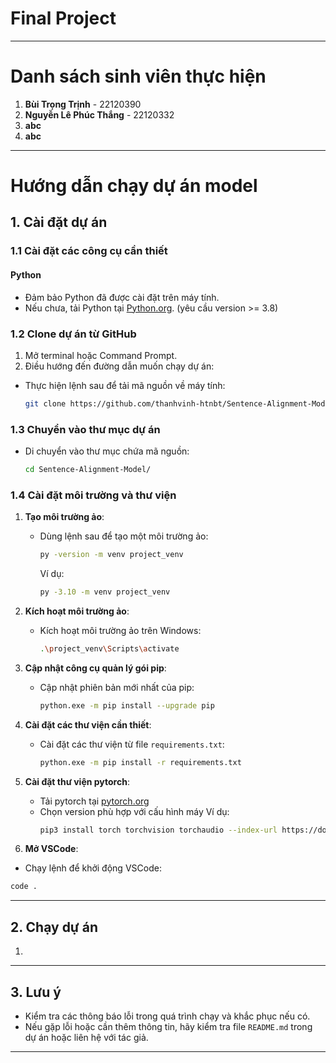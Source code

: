 
# **Final Project**
---
# **Danh sách sinh viên thực hiện**

1. **Bùi Trọng Trịnh** - 22120390
2. **Nguyễn Lê Phúc Thắng** - 22120332
3. **abc**
4. **abc**
---

# Hướng dẫn chạy dự án model

## 1. Cài đặt dự án

### 1.1 Cài đặt các công cụ cần thiết

#### Python
- Đảm bảo Python đã được cài đặt trên máy tính. 
- Nếu chưa, tải Python tại [Python.org](https://www.python.org/). (yêu cầu version >= 3.8)


### 1.2 Clone dự án từ GitHub
1. Mở terminal hoặc Command Prompt.
2. Điều hướng đến đường dẫn muốn chạy dự án:
- Thực hiện lệnh sau để tải mã nguồn về máy tính:
  ```bash
  git clone https://github.com/thanhvinh-htnbt/Sentence-Alignment-Model.git
  ```

### 1.3 Chuyển vào thư mục dự án
- Di chuyển vào thư mục chứa mã nguồn:
  ```bash
  cd Sentence-Alignment-Model/
  ```

### 1.4 Cài đặt môi trường và thư viện

1. **Tạo môi trường ảo**:
   - Dùng lệnh sau để tạo một môi trường ảo:
     ```bash
     py -version -m venv project_venv
     ```
     Ví dụ:
     ```bash
     py -3.10 -m venv project_venv
     ```

2. **Kích hoạt môi trường ảo**:
   - Kích hoạt môi trường ảo trên Windows:
     ```bash
     .\project_venv\Scripts\activate
     ```

3. **Cập nhật công cụ quản lý gói pip**:
   - Cập nhật phiên bản mới nhất của pip:
     ```bash
     python.exe -m pip install --upgrade pip
     ```

4. **Cài đặt các thư viện cần thiết**:
   - Cài đặt các thư viện từ file `requirements.txt`:
     ```bash
     python.exe -m pip install -r requirements.txt
     ```

5. **Cài đặt thư viện pytorch**:
   - Tải pytorch tại [pytorch.org](https://pytorch.org/)
   - Chọn version phù hợp với cấu hình máy
     Ví dụ: 
     ```bash
     pip3 install torch torchvision torchaudio --index-url https://download.pytorch.org/whl/cu118
     ```
6. **Mở VSCode**:
  - Chạy lệnh để khởi động VSCode:
   ```bash
   code .
   ```
---

## 2. Chạy dự án

1. 

---

## 3. Lưu ý

- Kiểm tra các thông báo lỗi trong quá trình chạy và khắc phục nếu có.
- Nếu gặp lỗi hoặc cần thêm thông tin, hãy kiểm tra file `README.md` trong dự án hoặc liên hệ với tác giả.
---

